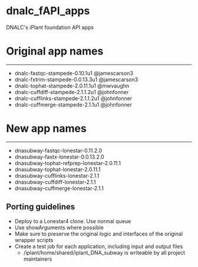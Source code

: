 # dnalc_fAPI_apps
DNALC's iPlant foundation API apps

# Original app names
------------------
* dnalc-fastqc-stampede-0.10.1u1  @jamescarson3
* dnalc-fxtrim-stampede-0.0.13.3u1	@jamescarson3
* dnalc-tophat-stampede-2.0.11.1u1    @mwvaughn
* dnalc-cuffdiff-stampede-2.1.1.2u1   @johnfonner
* dnalc-cufflinks-stampede-2.1.1.2u1  @johnfonner
* dnalc-cuffmerge-stampede-2.1.1u1    @johnfonner

# New app names
------------------
* dnasubway-fastqc-lonestar-0.11.2.0
* dnasubway-fastx-lonestar-0.0.13.2.0
* dnasubway-tophat-refprep-lonestar-2.0.11.1
* dnasubway-tophat-lonestar-2.0.11.1
* dnasubway-cufflinks-lonestar-2.1.1
* dnasubway-cuffdiff-lonestar-2.1.1
* dnasubway-cuffmerge-lonestar-2.1.1

Porting guidelines
------------------
* Deploy to a Lonestar4 clone. Use normal queue
* Use showArguments where possible
* Make sure to preserve the original logic and interfaces of the original wrapper scripts
* Create a test job for each application, including input and output files
    * /iplant/home/shared/iplant_DNA_subway is writeable by all project maintainers
